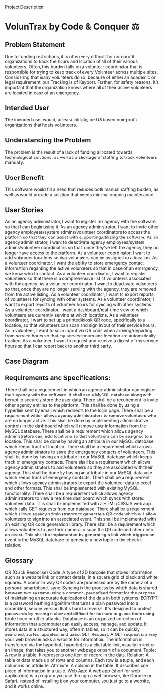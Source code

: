 Project Description:

# VolunTrax by Code & Conquer ⚖️
 
## Problem Statement
   
Due to funding restrictions, it is often very difficult for non-profit organizations to track the hours and location of all of their various volunteers. Often, this burden falls on a volunteer coordinator that is responsible for trying to keep track of every Volunteer across multiple sites. Considering that many volunteers do so, because of either an academic or legal requirement, our Tracking is of Keyport. Further, for safety reasons, it’s important that the organization knows where all of their active volunteers are located in case of an emergency.

## Intended User
The intended user would, at least initially, be US based non-profit organizations that hosts volunteers.

## Understanding the Problem
The problem is the result of a lack of funding allocated towards technological solutions, as well as a shortage of staffing to track volunteers manually.

## User Benefit
This software would fill a need that reduces both manual staffing burden, as well as would provide a solution that needs minimal ongoing maintenance. 



## User Stories
As an agency administrator, I want to register my agency with the software so that I can begin using it.
As an agency administrator, I want to invite other agency employees/system admins/volunteer coordinators to access the platform so that they can assist with supporting/utilizing the software.
As an agency administrator, I want to deactivate agency employees/system admins/volunteer coordinators so that, once they’ve left the agency, they no longer have access to the platform.
As a volunteer coordinator, I want to add volunteer locations so that volunteers can be assigned to a location.
As a volunteer coordinator, I want the ability to store emergency contact information regarding the active volunteers so that in case of an emergency, we know who to contact.
As a volunteer coordinator, I want to register volunteers so that there is a comprehensive list of volunteers associated with the agency.
As a volunteer coordinator, I want to deactivate volunteers so that, once they are no longer serving with the agency, they are removed from the active listing.
As a volunteer coordinator, I want to export reports of volunteers for syncing with other systems.
As a volunteer coordinator, I want to export reports of volunteer hours for syncing with other systems.
As a volunteer coordinator, I want a dashboard/real-time view of which volunteers are currently serving at which locations.
As a volunteer coordinator, I want to set up a printed/kiosk QR code, specifically to a location, so that volunteers can scan and sign in/out of their service hours.
As a volunteer, I want to scan in/out via QR code when arriving/departing from service hours so that my service hours and location are automatically tracked.
As a volunteer, I want to request and receive a digest of my service hours so that I can report back to another third party. 


## Case Diagram

## Requirements and Specifications:
There shall be a requirement in which an agency administrator can register their agency with the software. It shall use a MySQL database along with bcrypt to securely store the user data. 
There shall be a requirement to invite other agency entities to the platform. This shall be done by using a hyperlink sent by email which redirects to the login page. 
There shall be a requirement which allows agency administrators to remove volunteers who are no longer active. This shall be done by implementing administrative controls in the dashboard which will remove user information from the MySQL database.
There shall be a requirement which allows agency administrators can, add locations so that volunteers can be assigned to a location. This shall be done by having an attribute in our MySQL database which keeps track of location. 
There shall be a requirement which allows agency administrators to store the emergency contacts of volunteers. This shall be done by having an attribute in our MySQL database which keeps track of emergency contacts.
There shall be a requirement which allows agency administrators to add volunteers so they are associated with their agency. This shall be done by having an attribute in our MySQL database which keeps track of emergency contacts.
There shall be a requirement which allows agency administrators to export the volunteer data to excel and other formats. This shall be implemented with existing MySQL functionality. 
There shall be a requirement which allows agency administrators to view a real time dashboard which syncs with stores volunteer data. This shall be implemented with a HTML/CSS/JS web app which calls GET requests from our database.
There shall be a requirement which allows agency administrators to generate a QR code which will allow volunteers to sign into an associated event. This shall be implemented with an existing QR code generation library.
There shall be a requirement which allows volunteers to use their camera to scan the QR code and check into an event. This shall be implemented by generating a link which triggers an event in the MySQL database to generate a new tuple in the check in relation. 
	
## Glossary
QR (Quick Response) Code: A type of 2D barcode that stores information, such as a website link or contact details, in a square grid of black and white squares. A common way QR codes are processed are by the camera of a personal smartphone. 
sync: Syncing is the process by which data is shared between two systems using a common, predefined format for the purpose of maintaining an accurate duplication of the data in both systems.
BCRYPT: is a password hashing algorithm that turns a plain password into a scrambled, secure version that's hard to reverse. It's designed to protect passwords by making it slow and difficult for hackers to guess them using brute force or other attacks.
Database: is an organized collection of information that a computer can easily access, manage, and update. It stores data in a structured way, often in tables, so it can be quickly searched, sorted, updated, and used.
GET Request: A GET request is a way your web browser asks a website for information. The information is transferred via the hyperlink.
hyperlink: is a clickable link, usually in text or an image, that takes you to another webpage or part of a document.
Tuple: A row in a table. It represents one item or record in the data.
Relation: A table of data made up of rows and columns. Each row is a tuple, and each column is an attribute.
Attribute: A column in the table. It describes one piece of information in a tuple.
Web App: A web app (short for web application) is a program you use through a web browser, like Chrome or Safari. Instead of installing it on your computer, you just go to a website, and it works online.
